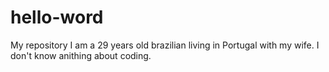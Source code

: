 # hello-word
My repository
I am a 29 years old brazilian living in Portugal with my wife.
I don't know anithing about coding.
